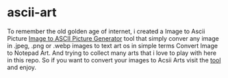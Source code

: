 # ascii-art
To remember the old golden age of internet, i created a Image to Ascii Picture  [Image to ASCII Picture Generator](https://imagetoascii.github.io/) tool that simply conver any image in .jpeg, .png or .webp images to text art os in simple terms Convert Image to Notepad Art. And trying to collect many arts that i love to play with here in this repo. So if you want to convert your images to Acsii Arts visit the [tool](https://imagetoascii.github.io/) and enjoy.

